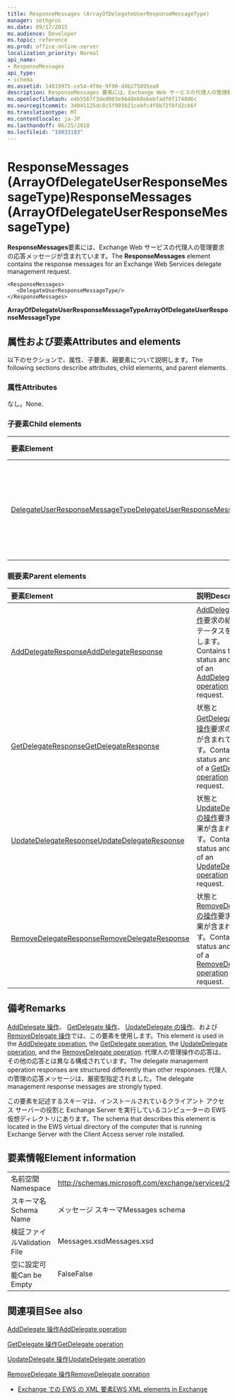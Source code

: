 ```yaml
---
title: ResponseMessages (ArrayOfDelegateUserResponseMessageType)
manager: sethgros
ms.date: 09/17/2015
ms.audience: Developer
ms.topic: reference
ms.prod: office-online-server
localization_priority: Normal
api_name:
- ResponseMessages
api_type:
- schema
ms.assetid: 14819975-ce54-4f0e-9f90-d4b275895ea0
description: ResponseMessages 要素には、Exchange Web サービスの代理人の管理要求の応答メッセージが含まれています。
ms.openlocfilehash: e4b5567f3ded003e9648eb8ebebfadf8f1748d6c
ms.sourcegitcommit: 34041125dc8c5f993b21cebfc4f8b72f0fd2cb6f
ms.translationtype: MT
ms.contentlocale: ja-JP
ms.lasthandoff: 06/25/2018
ms.locfileid: "19833193"
---
```

# <a name="responsemessages-arrayofdelegateuserresponsemessagetype"></a><span data-ttu-id="aecaf-103">ResponseMessages (ArrayOfDelegateUserResponseMessageType)</span><span class="sxs-lookup"><span data-stu-id="aecaf-103">ResponseMessages (ArrayOfDelegateUserResponseMessageType)</span></span>

<span data-ttu-id="aecaf-104">**ResponseMessages**要素には、Exchange Web サービスの代理人の管理要求の応答メッセージが含まれています。</span><span class="sxs-lookup"><span data-stu-id="aecaf-104">The **ResponseMessages** element contains the response messages for an Exchange Web Services delegate management request.</span></span> 
  
```
<ResponseMessages>
   <DelegateUserResponseMessageType/>
</ResponseMessages>
```

 <span data-ttu-id="aecaf-105">**ArrayOfDelegateUserResponseMessageType**</span><span class="sxs-lookup"><span data-stu-id="aecaf-105">**ArrayOfDelegateUserResponseMessageType**</span></span>
## <a name="attributes-and-elements"></a><span data-ttu-id="aecaf-106">属性および要素</span><span class="sxs-lookup"><span data-stu-id="aecaf-106">Attributes and elements</span></span>

<span data-ttu-id="aecaf-107">以下のセクションで、属性、子要素、親要素について説明します。</span><span class="sxs-lookup"><span data-stu-id="aecaf-107">The following sections describe attributes, child elements, and parent elements.</span></span>
  
### <a name="attributes"></a><span data-ttu-id="aecaf-108">属性</span><span class="sxs-lookup"><span data-stu-id="aecaf-108">Attributes</span></span>

<span data-ttu-id="aecaf-109">なし。</span><span class="sxs-lookup"><span data-stu-id="aecaf-109">None.</span></span>
  
### <a name="child-elements"></a><span data-ttu-id="aecaf-110">子要素</span><span class="sxs-lookup"><span data-stu-id="aecaf-110">Child elements</span></span>

|<span data-ttu-id="aecaf-111">**要素**</span><span class="sxs-lookup"><span data-stu-id="aecaf-111">**Element**</span></span>|<span data-ttu-id="aecaf-112">**説明**</span><span class="sxs-lookup"><span data-stu-id="aecaf-112">**Description**</span></span>|
|:-----|:-----|
|[<span data-ttu-id="aecaf-113">DelegateUserResponseMessageType</span><span class="sxs-lookup"><span data-stu-id="aecaf-113">DelegateUserResponseMessageType</span></span>](delegateuserresponsemessagetype.md) <br/> |<span data-ttu-id="aecaf-114">代理人の管理操作の応答メッセージが含まれています。</span><span class="sxs-lookup"><span data-stu-id="aecaf-114">Contains response messages for delegate management operations.</span></span>  <br/> |
   
### <a name="parent-elements"></a><span data-ttu-id="aecaf-115">親要素</span><span class="sxs-lookup"><span data-stu-id="aecaf-115">Parent elements</span></span>

|<span data-ttu-id="aecaf-116">**要素**</span><span class="sxs-lookup"><span data-stu-id="aecaf-116">**Element**</span></span>|<span data-ttu-id="aecaf-117">**説明**</span><span class="sxs-lookup"><span data-stu-id="aecaf-117">**Description**</span></span>|
|:-----|:-----|
|[<span data-ttu-id="aecaf-118">AddDelegateResponse</span><span class="sxs-lookup"><span data-stu-id="aecaf-118">AddDelegateResponse</span></span>](adddelegateresponse.md) <br/> |<span data-ttu-id="aecaf-119">[AddDelegate 操作](adddelegate-operation.md)要求の結果ステータスを格納します。</span><span class="sxs-lookup"><span data-stu-id="aecaf-119">Contains the status and result of an [AddDelegate operation](adddelegate-operation.md) request.</span></span>  <br/> |
|[<span data-ttu-id="aecaf-120">GetDelegateResponse</span><span class="sxs-lookup"><span data-stu-id="aecaf-120">GetDelegateResponse</span></span>](getdelegateresponse.md) <br/> |<span data-ttu-id="aecaf-121">状態と[GetDelegate の操作](getdelegate-operation.md)要求の結果が含まれています。</span><span class="sxs-lookup"><span data-stu-id="aecaf-121">Contains the status and result of a [GetDelegate operation](getdelegate-operation.md) request.</span></span>  <br/> |
|[<span data-ttu-id="aecaf-122">UpdateDelegateResponse</span><span class="sxs-lookup"><span data-stu-id="aecaf-122">UpdateDelegateResponse</span></span>](updatedelegateresponse.md) <br/> |<span data-ttu-id="aecaf-123">状態と[UpdateDelegate の操作](updatedelegate-operation.md)要求の結果が含まれています。</span><span class="sxs-lookup"><span data-stu-id="aecaf-123">Contains the status and result of an [UpdateDelegate operation](updatedelegate-operation.md) request.</span></span>  <br/> |
|[<span data-ttu-id="aecaf-124">RemoveDelegateResponse</span><span class="sxs-lookup"><span data-stu-id="aecaf-124">RemoveDelegateResponse</span></span>](removedelegateresponse.md) <br/> |<span data-ttu-id="aecaf-125">状態と[RemoveDelegate の操作](removedelegate-operation.md)要求の結果が含まれています。</span><span class="sxs-lookup"><span data-stu-id="aecaf-125">Contains the status and result of a [RemoveDelegate operation](removedelegate-operation.md) request.</span></span>  <br/> |
   
## <a name="remarks"></a><span data-ttu-id="aecaf-126">備考</span><span class="sxs-lookup"><span data-stu-id="aecaf-126">Remarks</span></span>

<span data-ttu-id="aecaf-127">[AddDelegate 操作](adddelegate-operation.md)、 [GetDelegate 操作](getdelegate-operation.md)、 [UpdateDelegate の操作](updatedelegate-operation.md)、および[RemoveDelegate 操作](removedelegate-operation.md)では、この要素を使用します。</span><span class="sxs-lookup"><span data-stu-id="aecaf-127">This element is used in the [AddDelegate operation](adddelegate-operation.md), the [GetDelegate operation](getdelegate-operation.md), the [UpdateDelegate operation](updatedelegate-operation.md), and the [RemoveDelegate operation](removedelegate-operation.md).</span></span> <span data-ttu-id="aecaf-128">代理人の管理操作の応答は、その他の応答とは異なる構成されています。</span><span class="sxs-lookup"><span data-stu-id="aecaf-128">The delegate management operation responses are structured differently than other responses.</span></span> <span data-ttu-id="aecaf-129">代理人の管理の応答メッセージは、厳密型指定されました。</span><span class="sxs-lookup"><span data-stu-id="aecaf-129">The delegate management response messages are strongly typed.</span></span>
  
<span data-ttu-id="aecaf-130">この要素を記述するスキーマは、インストールされているクライアント アクセス サーバーの役割と Exchange Server を実行しているコンピューターの EWS 仮想ディレクトリにあります。</span><span class="sxs-lookup"><span data-stu-id="aecaf-130">The schema that describes this element is located in the EWS virtual directory of the computer that is running Exchange Server with the Client Access server role installed.</span></span>
  
## <a name="element-information"></a><span data-ttu-id="aecaf-131">要素情報</span><span class="sxs-lookup"><span data-stu-id="aecaf-131">Element information</span></span>

|||
|:-----|:-----|
|<span data-ttu-id="aecaf-132">名前空間</span><span class="sxs-lookup"><span data-stu-id="aecaf-132">Namespace</span></span>  <br/> |http://schemas.microsoft.com/exchange/services/2006/messages  <br/> |
|<span data-ttu-id="aecaf-133">スキーマ名</span><span class="sxs-lookup"><span data-stu-id="aecaf-133">Schema Name</span></span>  <br/> |<span data-ttu-id="aecaf-134">メッセージ スキーマ</span><span class="sxs-lookup"><span data-stu-id="aecaf-134">Messages schema</span></span>  <br/> |
|<span data-ttu-id="aecaf-135">検証ファイル</span><span class="sxs-lookup"><span data-stu-id="aecaf-135">Validation File</span></span>  <br/> |<span data-ttu-id="aecaf-136">Messages.xsd</span><span class="sxs-lookup"><span data-stu-id="aecaf-136">Messages.xsd</span></span>  <br/> |
|<span data-ttu-id="aecaf-137">空に設定可能</span><span class="sxs-lookup"><span data-stu-id="aecaf-137">Can be Empty</span></span>  <br/> |<span data-ttu-id="aecaf-138">False</span><span class="sxs-lookup"><span data-stu-id="aecaf-138">False</span></span>  <br/> |
   
## <a name="see-also"></a><span data-ttu-id="aecaf-139">関連項目</span><span class="sxs-lookup"><span data-stu-id="aecaf-139">See also</span></span>



[<span data-ttu-id="aecaf-140">AddDelegate 操作</span><span class="sxs-lookup"><span data-stu-id="aecaf-140">AddDelegate operation</span></span>](adddelegate-operation.md)
  
[<span data-ttu-id="aecaf-141">GetDelegate 操作</span><span class="sxs-lookup"><span data-stu-id="aecaf-141">GetDelegate operation</span></span>](getdelegate-operation.md)
  
[<span data-ttu-id="aecaf-142">UpdateDelegate 操作</span><span class="sxs-lookup"><span data-stu-id="aecaf-142">UpdateDelegate operation</span></span>](updatedelegate-operation.md)
  
[<span data-ttu-id="aecaf-143">RemoveDelegate 操作</span><span class="sxs-lookup"><span data-stu-id="aecaf-143">RemoveDelegate operation</span></span>](removedelegate-operation.md)


- [<span data-ttu-id="aecaf-144">Exchange での EWS の XML 要素</span><span class="sxs-lookup"><span data-stu-id="aecaf-144">EWS XML elements in Exchange</span></span>](ews-xml-elements-in-exchange.md)

